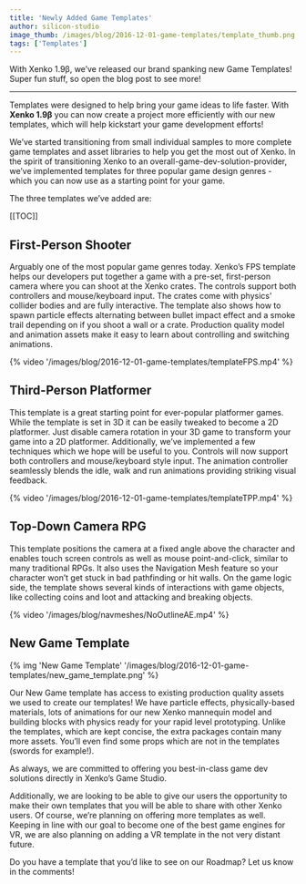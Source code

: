 ```yaml
---
title: 'Newly Added Game Templates'
author: silicon-studio
image_thumb: /images/blog/2016-12-01-game-templates/template_thumb.png
tags: ['Templates']
---
```


With Xenko 1.9β, we’ve released our brand spanking new Game Templates! Super fun stuff, so open the blog post to see more!

---

Templates were designed to help bring your game ideas to life faster. With **Xenko 1.9β** you can now create a project more efficiently with our new templates, which will help kickstart your game development efforts!


We’ve started transitioning from small individual samples to more complete game templates and asset libraries to help you get the most out of Xenko. In the spirit of transitioning Xenko to an overall-game-dev-solution-provider, we’ve implemented templates for three popular game design genres - which you can now use as a starting point for your game.


The three templates we’ve added are:

[[TOC]]


## First-Person Shooter

Arguably one of the most popular game genres today. Xenko’s FPS template helps our developers put together a game with a pre-set, first-person camera where you can shoot at the Xenko crates. The controls support both controllers and mouse/keyboard input. The crates come with physics' collider bodies and are fully interactive. The template also shows how to spawn particle effects alternating between bullet impact effect and a smoke trail depending on if you shoot a wall or a crate. Production quality model and animation assets make it easy to learn about controlling and switching animations.

{% video '/images/blog/2016-12-01-game-templates/templateFPS.mp4' %}

## Third-Person Platformer

This template is a great starting point for ever-popular platformer games. While the template is set in 3D it can be easily tweaked to become a 2D platformer. Just disable camera rotation in your 3D game to transform your game into a 2D platformer. Additionally, we’ve implemented a few techniques which we hope will be useful to you. Controls will now support both controllers and mouse/keyboard style input. The animation controller seamlessly blends the idle, walk and run animations providing striking visual feedback.

{% video '/images/blog/2016-12-01-game-templates/templateTPP.mp4' %}

## Top-Down Camera RPG

This template positions the camera at a fixed angle above the character and enables touch screen controls as well as mouse point-and-click, similar to many traditional RPGs. It also uses the Navigation Mesh feature so your character won’t get stuck in bad pathfinding or hit walls. On the game logic side, the template shows several kinds of interactions with game objects, like collecting coins and loot and attacking and breaking objects.

{% video '/images/blog/navmeshes/NoOutlineAE.mp4' %}

## New Game Template

{% img 'New Game Template' '/images/blog/2016-12-01-game-templates/new_game_template.png' %}

Our New Game template has access to existing production quality assets we used to create our templates! We have particle effects, physically-based materials, lots of animations for our new Xenko mannequin model and building blocks with physics ready for your rapid level prototyping. Unlike the templates, which are kept concise, the extra packages contain many more assets. You’ll even find some props which are not in the templates (swords for example!).

As always, we are committed to offering you best-in-class game dev solutions directly in Xenko’s Game Studio. 


Additionally, we are looking to be able to give our users the opportunity to make their own templates that you will be able to share with other Xenko users. Of course, we’re planning on offering more templates as well. Keeping in line with our goal to become one of the best game engines for VR, we are also planning on adding a VR template in the not very distant future. 


Do you have a template that you’d like to see on our Roadmap? Let us know in the comments! 
